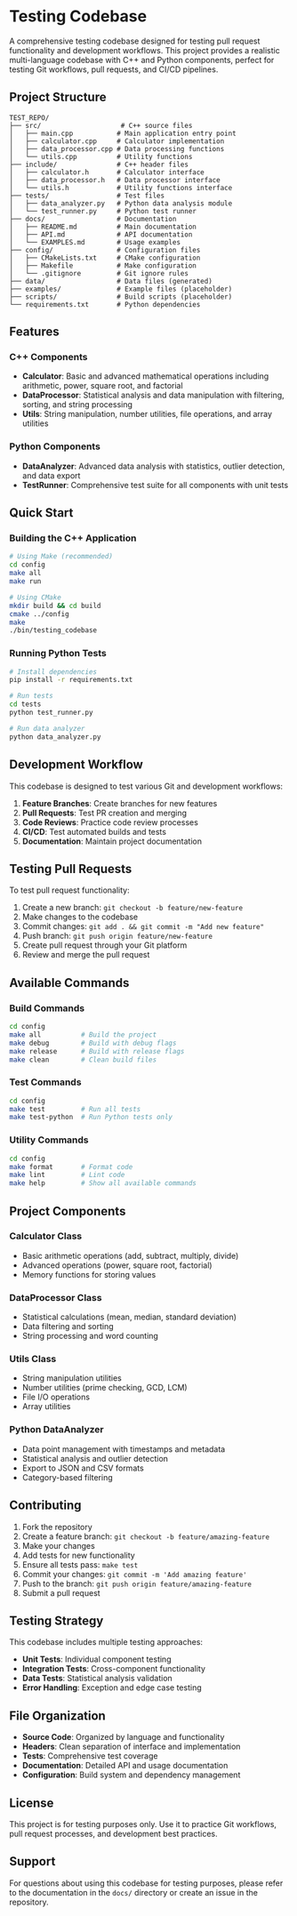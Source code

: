 # Testing Codebase

A comprehensive testing codebase designed for testing pull request functionality and development workflows. This project provides a realistic multi-language codebase with C++ and Python components, perfect for testing Git workflows, pull requests, and CI/CD pipelines.

## Project Structure

```
TEST_REPO/
├── src/                    # C++ source files
│   ├── main.cpp           # Main application entry point
│   ├── calculator.cpp     # Calculator implementation
│   ├── data_processor.cpp # Data processing functions
│   └── utils.cpp          # Utility functions
├── include/               # C++ header files
│   ├── calculator.h       # Calculator interface
│   ├── data_processor.h   # Data processor interface
│   └── utils.h            # Utility functions interface
├── tests/                 # Test files
│   ├── data_analyzer.py   # Python data analysis module
│   └── test_runner.py     # Python test runner
├── docs/                  # Documentation
│   ├── README.md          # Main documentation
│   ├── API.md             # API documentation
│   └── EXAMPLES.md        # Usage examples
├── config/                # Configuration files
│   ├── CMakeLists.txt     # CMake configuration
│   ├── Makefile           # Make configuration
│   └── .gitignore         # Git ignore rules
├── data/                  # Data files (generated)
├── examples/              # Example files (placeholder)
├── scripts/               # Build scripts (placeholder)
└── requirements.txt       # Python dependencies
```

## Features

### C++ Components

- **Calculator**: Basic and advanced mathematical operations including arithmetic, power, square root, and factorial
- **DataProcessor**: Statistical analysis and data manipulation with filtering, sorting, and string processing
- **Utils**: String manipulation, number utilities, file operations, and array utilities

### Python Components

- **DataAnalyzer**: Advanced data analysis with statistics, outlier detection, and data export
- **TestRunner**: Comprehensive test suite for all components with unit tests

## Quick Start

### Building the C++ Application

```bash
# Using Make (recommended)
cd config
make all
make run

# Using CMake
mkdir build && cd build
cmake ../config
make
./bin/testing_codebase
```

### Running Python Tests

```bash
# Install dependencies
pip install -r requirements.txt

# Run tests
cd tests
python test_runner.py

# Run data analyzer
python data_analyzer.py
```

## Development Workflow

This codebase is designed to test various Git and development workflows:

1. **Feature Branches**: Create branches for new features
2. **Pull Requests**: Test PR creation and merging
3. **Code Reviews**: Practice code review processes
4. **CI/CD**: Test automated builds and tests
5. **Documentation**: Maintain project documentation

## Testing Pull Requests

To test pull request functionality:

1. Create a new branch: `git checkout -b feature/new-feature`
2. Make changes to the codebase
3. Commit changes: `git add . && git commit -m "Add new feature"`
4. Push branch: `git push origin feature/new-feature`
5. Create pull request through your Git platform
6. Review and merge the pull request

## Available Commands

### Build Commands
```bash
cd config
make all          # Build the project
make debug        # Build with debug flags
make release      # Build with release flags
make clean        # Clean build files
```

### Test Commands
```bash
cd config
make test         # Run all tests
make test-python  # Run Python tests only
```

### Utility Commands
```bash
cd config
make format       # Format code
make lint         # Lint code
make help         # Show all available commands
```

## Project Components

### Calculator Class
- Basic arithmetic operations (add, subtract, multiply, divide)
- Advanced operations (power, square root, factorial)
- Memory functions for storing values

### DataProcessor Class
- Statistical calculations (mean, median, standard deviation)
- Data filtering and sorting
- String processing and word counting

### Utils Class
- String manipulation utilities
- Number utilities (prime checking, GCD, LCM)
- File I/O operations
- Array utilities

### Python DataAnalyzer
- Data point management with timestamps and metadata
- Statistical analysis and outlier detection
- Export to JSON and CSV formats
- Category-based filtering

## Contributing

1. Fork the repository
2. Create a feature branch: `git checkout -b feature/amazing-feature`
3. Make your changes
4. Add tests for new functionality
5. Ensure all tests pass: `make test`
6. Commit your changes: `git commit -m 'Add amazing feature'`
7. Push to the branch: `git push origin feature/amazing-feature`
8. Submit a pull request

## Testing Strategy

This codebase includes multiple testing approaches:

- **Unit Tests**: Individual component testing
- **Integration Tests**: Cross-component functionality
- **Data Tests**: Statistical analysis validation
- **Error Handling**: Exception and edge case testing

## File Organization

- **Source Code**: Organized by language and functionality
- **Headers**: Clean separation of interface and implementation
- **Tests**: Comprehensive test coverage
- **Documentation**: Detailed API and usage documentation
- **Configuration**: Build system and dependency management

## License

This project is for testing purposes only. Use it to practice Git workflows, pull request processes, and development best practices.

## Support

For questions about using this codebase for testing purposes, please refer to the documentation in the `docs/` directory or create an issue in the repository.
